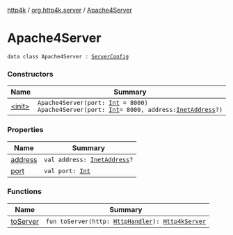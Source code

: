 [http4k](../../index.md) / [org.http4k.server](../index.md) / [Apache4Server](./index.md)

# Apache4Server

`data class Apache4Server : `[`ServerConfig`](../-server-config/index.md)

### Constructors

| Name | Summary |
|---|---|
| [&lt;init&gt;](-init-.md) | `Apache4Server(port: `[`Int`](https://kotlinlang.org/api/latest/jvm/stdlib/kotlin/-int/index.html)` = 8000)`<br>`Apache4Server(port: `[`Int`](https://kotlinlang.org/api/latest/jvm/stdlib/kotlin/-int/index.html)` = 8000, address: `[`InetAddress`](https://docs.oracle.com/javase/9/docs/api/java/net/InetAddress.html)`?)` |

### Properties

| Name | Summary |
|---|---|
| [address](address.md) | `val address: `[`InetAddress`](https://docs.oracle.com/javase/9/docs/api/java/net/InetAddress.html)`?` |
| [port](port.md) | `val port: `[`Int`](https://kotlinlang.org/api/latest/jvm/stdlib/kotlin/-int/index.html) |

### Functions

| Name | Summary |
|---|---|
| [toServer](to-server.md) | `fun toServer(http: `[`HttpHandler`](../../org.http4k.core/-http-handler.md)`): `[`Http4kServer`](../-http4k-server/index.md) |
